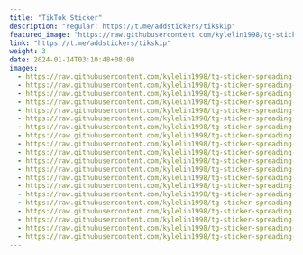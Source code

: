 ```yaml
---
title: "TikTok Sticker"
description: "regular: https://t.me/addstickers/tikskip"
featured_image: "https://raw.githubusercontent.com/kylelin1998/tg-sticker-spreading-worldwide-images/main/img/53ee6e0f-6243-4d9b-a95e-74f5ecc7a4c8.jpg"
link: "https://t.me/addstickers/tikskip"
weight: 3
date: 2024-01-14T03:10:48+08:00
images:
  - https://raw.githubusercontent.com/kylelin1998/tg-sticker-spreading-worldwide-images/main/img/53ee6e0f-6243-4d9b-a95e-74f5ecc7a4c8.jpg
  - https://raw.githubusercontent.com/kylelin1998/tg-sticker-spreading-worldwide-images/main/img/00fd4f2d-f50e-402f-8f4b-a576d6560084.jpg
  - https://raw.githubusercontent.com/kylelin1998/tg-sticker-spreading-worldwide-images/main/img/f0704d40-6977-4936-bc02-878efdd04c3f.jpg
  - https://raw.githubusercontent.com/kylelin1998/tg-sticker-spreading-worldwide-images/main/img/3ec2e9f6-0d91-4c6a-82e2-77ccee65b924.jpg
  - https://raw.githubusercontent.com/kylelin1998/tg-sticker-spreading-worldwide-images/main/img/66433634-b15c-4f06-b5b4-063cf6d9c3e9.jpg
  - https://raw.githubusercontent.com/kylelin1998/tg-sticker-spreading-worldwide-images/main/img/41d7d550-0c03-409a-8d0f-c51f1866b7dd.jpg
  - https://raw.githubusercontent.com/kylelin1998/tg-sticker-spreading-worldwide-images/main/img/1957de89-28e5-46a7-ae41-8e3cf37492df.jpg
  - https://raw.githubusercontent.com/kylelin1998/tg-sticker-spreading-worldwide-images/main/img/d91a1e4f-751b-4ddf-9dbb-66369fd9c470.jpg
  - https://raw.githubusercontent.com/kylelin1998/tg-sticker-spreading-worldwide-images/main/img/0d3923a5-fa85-42d3-863e-c199e2dc05b3.jpg
  - https://raw.githubusercontent.com/kylelin1998/tg-sticker-spreading-worldwide-images/main/img/efb0e95c-8675-45ef-9218-1948acf87b56.jpg
  - https://raw.githubusercontent.com/kylelin1998/tg-sticker-spreading-worldwide-images/main/img/c257f192-f1c9-4ed3-9912-827b10ee6ca9.jpg
  - https://raw.githubusercontent.com/kylelin1998/tg-sticker-spreading-worldwide-images/main/img/b7641390-aadc-497c-9c21-282fd6aaf87e.jpg
  - https://raw.githubusercontent.com/kylelin1998/tg-sticker-spreading-worldwide-images/main/img/86efce66-66ea-47d2-a8c4-2fa885e44dce.jpg
  - https://raw.githubusercontent.com/kylelin1998/tg-sticker-spreading-worldwide-images/main/img/e1a69793-a9af-419e-8947-7f4d21af9309.jpg
  - https://raw.githubusercontent.com/kylelin1998/tg-sticker-spreading-worldwide-images/main/img/6f765327-9814-40dc-9a7f-205c1332e85b.jpg
  - https://raw.githubusercontent.com/kylelin1998/tg-sticker-spreading-worldwide-images/main/img/05834d64-86d9-423a-9f45-9f13711302e0.jpg
  - https://raw.githubusercontent.com/kylelin1998/tg-sticker-spreading-worldwide-images/main/img/2aeeb5ac-e5d2-4822-b78d-a38dff8194d8.jpg
  - https://raw.githubusercontent.com/kylelin1998/tg-sticker-spreading-worldwide-images/main/img/0b875fc9-8959-4e56-8936-d06b0522e7d5.jpg
  - https://raw.githubusercontent.com/kylelin1998/tg-sticker-spreading-worldwide-images/main/img/7b23c6c0-ecf5-4755-96b1-e20c00ebdc13.jpg
  - https://raw.githubusercontent.com/kylelin1998/tg-sticker-spreading-worldwide-images/main/img/a8051e70-8a53-476d-8ab9-9f5c89e9cccf.jpg
---
```

